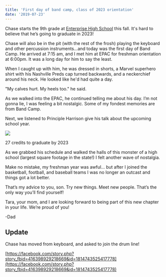 ```yaml
---
title: 'First day of band camp, class of 2023 orientation'
date: '2019-07-23'
---
```


Chase starts the 9th grade at [Enterprise High School](https://www.enterpriseschools.net/site/Default.aspx?PageID=9) this fall. It's hard to believe that he’s going to graduate in 2023!

Chase will also be in the pit (with the rest of the frosh) playing the keyboard and other percussion instruments...and today was the first day of Band Camp. He arrived at 7:15 am, and I met him at EPAC for freshman orientation at 6:00pm. It was a long day for him to say the least.

When I caught up with him, he was dressed in shorts, a Marvel superhero shirt with his Nashville Preds cap turned backwards, and a neckerchief around his neck. He looked like he'd had quite a day.

"My calves hurt. My heels too." he said.

As we walked into the EPAC, he continued telling me about his day. I’m not gonna lie, I was feeling a bit nostalgic. Some of my fondest memories are from Band Camp.

Next, we listened to Principle Harrison give his talk about the upcoming school year.

![](images/img_6254.jpg)

27 credits to graduate by 2023

As we grabbed his schedule and walked the halls of this monster of a high school (largest square footage in the state!) I felt another wave of nostalgia.

Make no mistake, my freshman year was awful... but after I joined the basketball, football, and baseball teams I was no longer an outcast and things got a lot better.

That’s my advice to you, son. Try new things. Meet new people. That’s the only way you’ll find yourself!

Tara, your mom, and I are looking forward to being part of this new chapter in your life. We’re proud of you!

\-Dad

## Update

Chase has moved from keyboard, and asked to join the drum line!

[https://facebook.com/story.php?story_fbid=416398929218669&id=1814743525417778](https://facebook.com/story.php?story_fbid=416398929218669&id=1814743525417778)
